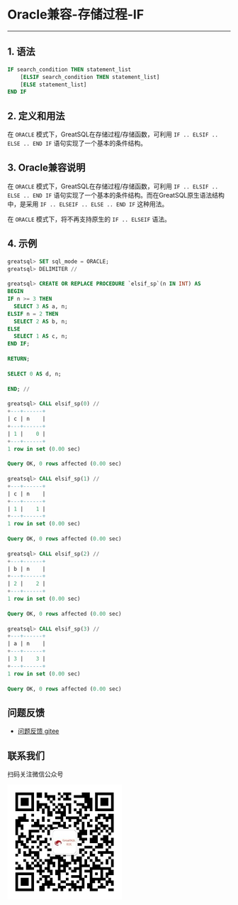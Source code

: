 # Oracle兼容-存储过程-IF
---


## 1. 语法

```sql
IF search_condition THEN statement_list
    [ELSIF search_condition THEN statement_list]
    [ELSE statement_list]
END IF
```

## 2. 定义和用法

在 `ORACLE` 模式下，GreatSQL在存储过程/存储函数，可利用 `IF .. ELSIF .. ELSE .. END IF` 语句实现了一个基本的条件结构。

## 3. Oracle兼容说明

在 `ORACLE` 模式下，GreatSQL在存储过程/存储函数，可利用 `IF .. ELSIF .. ELSE .. END IF` 语句实现了一个基本的条件结构。而在GreatSQL原生语法结构中，是采用 `IF .. ELSEIF .. ELSE .. END IF` 这种用法。

在 `ORACLE` 模式下，将不再支持原生的 `IF .. ELSEIF` 语法。

## 4. 示例


```sql
greatsql> SET sql_mode = ORACLE;
greatsql> DELIMITER //

greatsql> CREATE OR REPLACE PROCEDURE `elsif_sp`(n IN INT) AS
BEGIN
IF n >= 3 THEN
  SELECT 3 AS a, n;
ELSIF n = 2 THEN
  SELECT 2 AS b, n;
ELSE 
  SELECT 1 AS c, n;
END IF;

RETURN;

SELECT 0 AS d, n;

END; //

greatsql> CALL elsif_sp(0) //
+---+------+
| c | n    |
+---+------+
| 1 |    0 |
+---+------+
1 row in set (0.00 sec)

Query OK, 0 rows affected (0.00 sec)

greatsql> CALL elsif_sp(1) //
+---+------+
| c | n    |
+---+------+
| 1 |    1 |
+---+------+
1 row in set (0.00 sec)

Query OK, 0 rows affected (0.00 sec)

greatsql> CALL elsif_sp(2) //
+---+------+
| b | n    |
+---+------+
| 2 |    2 |
+---+------+
1 row in set (0.00 sec)

Query OK, 0 rows affected (0.00 sec)

greatsql> CALL elsif_sp(3) //
+---+------+
| a | n    |
+---+------+
| 3 |    3 |
+---+------+
1 row in set (0.00 sec)

Query OK, 0 rows affected (0.00 sec)
```



**问题反馈**
---
- [问题反馈 gitee](https://gitee.com/GreatSQL/GreatSQL-Manual/issues)


**联系我们**
---

扫码关注微信公众号

![greatsql-wx](/greatsql-wx.jpg)
